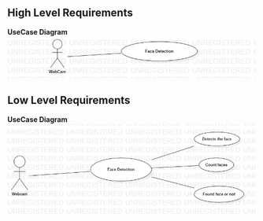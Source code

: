 ﻿## High Level Requirements
**UseCase Diagram**
![C:\Users\ADMIN\Desktop\UseCaseDiagram1.png](UseCase_H.png)

## Low Level Requirements
**UseCase Diagram**
![C:\Users\ADMIN\Desktop\UseCaseDiagram2.png](UseCase_L.png)

